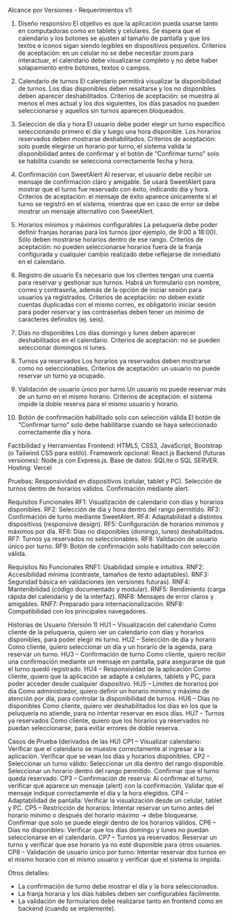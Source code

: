 Alcance por Versiones - Requerimientos
v1:
1. Diseño responsivo
El objetivo es que la aplicación pueda usarse tanto en computadoras como en tablets y celulares. Se espera que el calendario y los botones se ajusten al tamaño de pantalla y que los textos e íconos sigan siendo legibles en dispositivos pequeños.
Criterios de aceptación: en un celular no se debe necesitar zoom para interactuar, el calendario debe visualizarse completo y no debe haber solapamiento entre botones, textos o campos.

2. Calendario de turnos
El calendario permitirá visualizar la disponibilidad de turnos. Los días disponibles deben resaltarse y los no disponibles deben aparecer deshabilitados.
Criterios de aceptación: se muestra al menos el mes actual y los dos siguientes, los días pasados no pueden seleccionarse y aquellos sin turnos aparecen bloqueados.

3. Selección de día y hora
El usuario debe poder elegir un turno específico seleccionando primero el día y luego una hora disponible. Los horarios reservados deben mostrarse deshabilitados.
Criterios de aceptación: solo puede elegirse un horario por turno, el sistema valida la disponibilidad antes de confirmar y el botón de “Confirmar turno” solo se habilita cuando se selecciona correctamente fecha y hora.

4. Confirmación con SweetAlert
Al reservar, el usuario debe recibir un mensaje de confirmación claro y amigable. Se usará SweetAlert para mostrar que el turno fue reservado con éxito, indicando día y hora.
Criterios de aceptación: el mensaje de éxito aparece únicamente si el turno se registró en el sistema, mientras que en caso de error se debe mostrar un mensaje alternativo con SweetAlert.

5. Horarios mínimos y máximos configurables
La peluquería debe poder definir franjas horarias para los turnos (por ejemplo, de 9:00 a 18:00). Sólo deben mostrarse horarios dentro de ese rango.
Criterios de aceptación: no pueden seleccionarse horarios fuera de la franja configurada y cualquier cambio realizado debe reflejarse de inmediato en el calendario.

6. Registro de usuario
Es necesario que los clientes tengan una cuenta para reservar y gestionar sus turnos. Habrá un formulario con nombre, correo y contraseña, además de la opción de iniciar sesión para usuarios ya registrados.
Criterios de aceptación: no deben existir cuentas duplicadas con el mismo correo, es obligatorio iniciar sesión para poder reservar y las contraseñas deben tener un mínimo de caracteres definidos (ej. seis).

7. Días no disponibles
Los días domingo y lunes deben aparecer deshabilitados en el calendario.
Criterios de aceptación: no se pueden seleccionar domingos ni lunes.

8. Turnos ya reservados
Los horarios ya reservados deben mostrarse como no seleccionables.
Criterios de aceptación: un usuario no puede reservar un turno ya ocupado.

9. Validación de usuario único por turno
Un usuario no puede reservar más de un turno en el mismo horario.
Criterios de aceptación: el sistema impide la doble reserva para el mismo usuario y horario.

10. Botón de confirmación habilitado solo con selección válida
El botón de “Confirmar turno” solo debe habilitarse cuando se haya seleccionado correctamente día y hora.

Factibilidad y Herramientas
Frontend: HTML5, CSS3, JavaScript, Bootstrap (o Tailwind CSS para estilo).
Framework opcional: React.js
Backend (futuras versiones): Node.js con Express.js.
Base de datos: SQLite o SQL SERVER.
Hosting: Vercel

Pruebas:
Responsividad en dispositivos (celular, tablet y PC).
Selección de turnos dentro de horarios válidos.
Confirmación mediante alert.

Requisitos Funcionales
RF1: Visualización de calendario con días y horarios disponibles.
RF2: Selección de día y hora dentro del rango permitido.
RF3: Confirmación de turno mediante SweetAlert.
RF4: Adaptabilidad a distintos dispositivos (responsive design).
RF5: Configuración de horarios mínimos y máximos por día.
RF6: Días no disponibles (domingo, lunes) deshabilitados.
RF7: Turnos ya reservados no seleccionables.
RF8: Validación de usuario único por turno.
RF9: Botón de confirmación solo habilitado con selección válida.

Requisitos No Funcionales
RNF1: Usabilidad simple e intuitiva.
RNF2: Accesibilidad mínima (contraste, tamaños de texto adaptables).
RNF3: Seguridad básica en validaciones (en versiones futuras).
RNF4: Mantenibilidad (código documentado y modular).
RNF5: Rendimiento (carga rápida del calendario y de la interfaz).
RNF6: Mensajes de error claros y amigables.
RNF7: Preparado para internacionalización.
RNF8: Compatibilidad con los principales navegadores.

Historias de Usuario (Versión 1)
HU1 – Visualización del calendario
Como cliente de la peluquería, quiero ver un calendario con días y horarios disponibles, para poder elegir mi turno.
HU2 – Selección de día y horario
Como cliente, quiero seleccionar un día y un horario de la agenda, para reservar un turno.
HU3 – Confirmación de turno
Como cliente, quiero recibir una confirmación mediante un mensaje en pantalla, para asegurarse de que el turno quedó registrado.
HU4 – Responsividad de la aplicación
Como cliente, quiero que la aplicación se adapte a celulares, tablets y PC, para poder acceder desde cualquier dispositivo.
HU5 – Límites de horarios por día
Como administrador, quiero definir un horario mínimo y máximo de atención por día, para controlar la disponibilidad de turnos.
HU6 – Días no disponibles
Como cliente, quiero ver deshabilitados los días en los que la peluquería no atiende, para no intentar reservar en esos días.
HU7 – Turnos ya reservados
Como cliente, quiero que los horarios ya reservados no puedan seleccionarse, para evitar errores de doble reserva.

Casos de Prueba (derivados de las HU)
CP1 – Visualizar calendario: Verificar que el calendario se muestre correctamente al ingresar a la aplicación. Verificar que se vean los días y horarios disponibles.
CP2 – Seleccionar un turno válido: Seleccionar un día dentro del rango disponible. Seleccionar un horario dentro del rango permitido. Confirmar que el turno queda reservado.
CP3 – Confirmación de reserva: Al confirmar el turno, verificar que aparece un mensaje (alert) con la confirmación. Validar que el mensaje indique correctamente el día y la hora elegidos.
CP4 – Adaptabilidad de pantalla: Verificar la visualización desde un celular, tablet y PC.
CP5 – Restricción de horarios: Intentar reservar un turno antes del horario mínimo o después del horario máximo → debe bloquearse. Confirmar que solo se puede elegir dentro de los horarios válidos.
CP6 – Días no disponibles: Verificar que los días domingo y lunes no puedan seleccionarse en el calendario.
CP7 – Turnos ya reservados: Reservar un turno y verificar que ese horario ya no esté disponible para otros usuarios.
CP8 – Validación de usuario único por turno: Intentar reservar dos turnos en el mismo horario con el mismo usuario y verificar que el sistema lo impida.

Otros detalles:
- La confirmación de turno debe mostrar el día y la hora seleccionados.
- La franja horaria y los días hábiles deben ser configurables fácilmente.
- La validación de formularios debe realizarse tanto en frontend como en backend (cuando se implemente).

